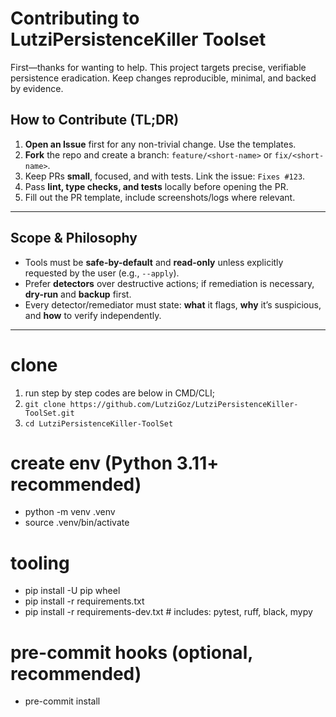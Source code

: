 # Contributing to LutziPersistenceKiller Toolset

First—thanks for wanting to help. This project targets precise, verifiable persistence eradication. Keep changes reproducible, minimal, and backed by evidence.

## How to Contribute (TL;DR)
1. **Open an Issue** first for any non-trivial change. Use the templates.
2. **Fork** the repo and create a branch: `feature/<short-name>` or `fix/<short-name>`.
3. Keep PRs **small**, focused, and with tests. Link the issue: `Fixes #123`.
4. Pass **lint, type checks, and tests** locally before opening the PR.
5. Fill out the PR template, include screenshots/logs where relevant.

---

## Scope & Philosophy
- Tools must be **safe-by-default** and **read-only** unless explicitly requested by the user (e.g., `--apply`).
- Prefer **detectors** over destructive actions; if remediation is necessary, **dry-run** and **backup** first.
- Every detector/remediator must state: **what** it flags, **why** it’s suspicious, and **how** to verify independently.

---

# clone
1. run step by step codes are below in CMD/CLI;
2. `git clone https://github.com/LutziGoz/LutziPersistenceKiller-ToolSet.git`
3. `cd LutziPersistenceKiller-ToolSet`

# create env (Python 3.11+ recommended)
- python -m venv .venv
- source .venv/bin/activate

# tooling
- pip install -U pip wheel
- pip install -r requirements.txt
- pip install -r requirements-dev.txt  # includes: pytest, ruff, black, mypy

# pre-commit hooks (optional, recommended)
- pre-commit install
